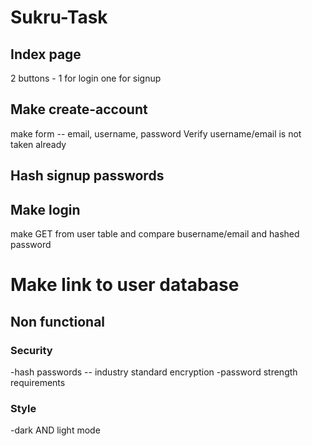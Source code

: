 # Sukru-Task

## Index page 
2 buttons - 1 for login one for signup

## Make create-account
make form -- email, username, password
Verify username/email is not taken already 

## Hash signup passwords

## Make login
make GET from user table and compare busername/email and hashed password

# Make link to user database


## Non functional

### Security
-hash passwords -- industry standard encryption
-password strength requirements

### Style
-dark AND light mode
